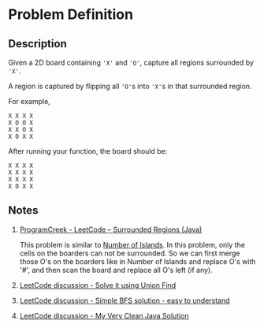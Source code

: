 # Problem Definition

## Description

Given a 2D board containing `'X'` and `'O'`, capture all regions surrounded by `'X'`.

A region is captured by flipping all `'O'`s into `'X'`s in that surrounded region.

For example,

```text
X X X X
X O O X
X X O X
X O X X
```

After running your function, the board should be:

```text
X X X X
X X X X
X X X X
X O X X
```

## Notes

1. [ProgramCreek - LeetCode – Surrounded Regions (Java)](https://www.programcreek.com/2014/04/leetcode-surrounded-regions-java/)

    This problem is similar to [Number of Islands](https://www.programcreek.com/2014/04/leetcode-number-of-islands-java/). In this problem, only the cells on the boarders can not be surrounded. So we can first merge those O's on the boarders like in Number of Islands and replace O's with '#', and then scan the board and replace all O's left (if any).

1. [LeetCode discussion - Solve it using Union Find](https://leetcode.com/problems/surrounded-regions/discuss/41617/Solve-it-using-Union-Find)
1. [LeetCode discussion - Simple BFS solution - easy to understand](https://leetcode.com/problems/surrounded-regions/discuss/41825/Simple-BFS-solution-easy-to-understand)
1. [LeetCode discussion - My Very Clean Java Solution](https://leetcode.com/problems/surrounded-regions/discuss/41801/My-Very-Clean-Java-Solution)